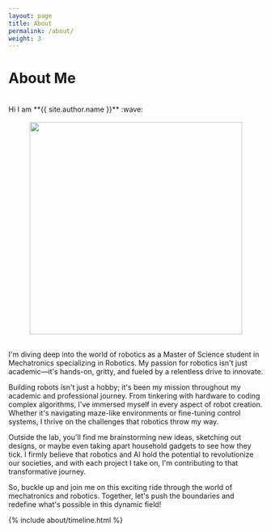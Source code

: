 ```yaml
---
layout: page
title: About
permalink: /about/
weight: 3
---
```


# **About Me**

<br>
Hi I am **{{ site.author.name }}** :wave: 
<br>

<br>
<center><img src="{{ site.url }}{{ site.baseurl }}/inserts/photo.jpeg" width=420/></center>
<br>

I'm diving deep into the world of robotics as a Master of Science student in Mechatronics specializing in Robotics. My passion for robotics isn't just academic—it's hands-on, gritty, and fueled by a relentless drive to innovate.

Building robots isn't just a hobby; it's been my mission throughout my academic and professional journey. From tinkering with hardware to coding complex algorithms, I've immersed myself in every aspect of robot creation. Whether it's navigating maze-like environments or fine-tuning control systems, I thrive on the challenges that robotics throw my way.

Outside the lab, you'll find me brainstorming new ideas, sketching out designs, or maybe even taking apart household gadgets to see how they tick.  I firmly believe that robotics and AI hold the potential to revolutionize our societies, and with each project I take on, I'm contributing to that transformative journey.

So, buckle up and join me on this exciting ride through the world of mechatronics and robotics. Together, let's push the boundaries and redefine what's possible in this dynamic field!

<div class="row">
{% include about/timeline.html %}
</div>